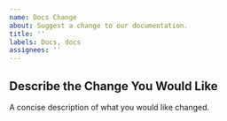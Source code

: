 ```yaml
---
name: Docs Change
about: Suggest a change to our documentation.
title: ''
labels: Docs, docs
assignees: ''
---
```


## Describe the Change You Would Like
A concise description of what you would like changed.
